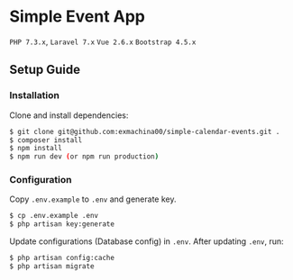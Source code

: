 # Simple Event App

`PHP 7.3.x`, `Laravel 7.x` `Vue 2.6.x` `Bootstrap 4.5.x`

## Setup Guide

### Installation

Clone and install dependencies:

```bash
$ git clone git@github.com:exmachina00/simple-calendar-events.git .
$ composer install
$ npm install
$ npm run dev (or npm run production)
```

### Configuration

Copy `.env.example` to `.env` and generate key.

```bash
$ cp .env.example .env
$ php artisan key:generate
```

Update configurations (Database config) in `.env`. After updating `.env`, run:

```bash
$ php artisan config:cache
$ php artisan migrate
```


